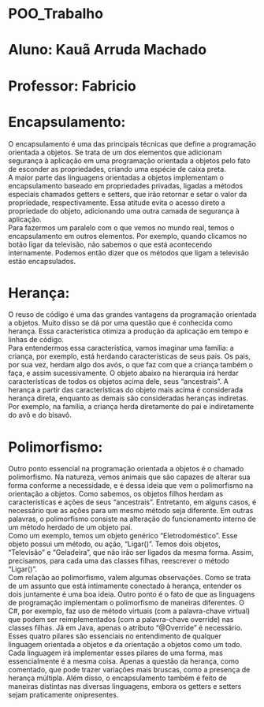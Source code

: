 # POO_Trabalho
# Aluno: Kauã Arruda Machado
# Professor: Fabricio
# Encapsulamento:
 O encapsulamento é uma das principais técnicas que define a programação orientada
a objetos. Se trata de um dos elementos que adicionam segurança à aplicação em uma
programação orientada a objetos pelo fato de esconder as propriedades, criando uma
espécie de caixa preta. <br>
 A maior parte das linguagens orientadas a objetos implementam o encapsulamento
baseado em propriedades privadas, ligadas a métodos especiais chamados getters e
setters, que irão retornar e setar o valor da propriedade, respectivamente. Essa atitude
evita o acesso direto a propriedade do objeto, adicionando uma outra camada de
segurança à aplicação. <br>
 Para fazermos um paralelo com o que vemos no mundo real, temos o encapsulamento
em outros elementos. Por exemplo, quando clicamos no botão ligar da televisão, não
sabemos o que está acontecendo internamente. Podemos então dizer que os métodos
que ligam a televisão estão encapsulados. <br>
# Herança: <br>
 O reuso de código é uma das grandes vantagens da programação orientada a objetos.
Muito disso se dá por uma questão que é conhecida como herança. Essa característica
otimiza a produção da aplicação em tempo e linhas de código. <br>
 Para entendermos essa característica, vamos imaginar uma família: a criança, por
exemplo, está herdando características de seus pais. Os pais, por sua vez, herdam algo
dos avós, o que faz com que a criança também o faça, e assim sucessivamente. O objeto
abaixo na hierarquia irá herdar características de todos os objetos acima dele, seus
“ancestrais”. A herança a partir das características do objeto mais acima é considerada
herança direta, enquanto as demais são consideradas heranças indiretas. Por exemplo,
na família, a criança herda diretamente do pai e indiretamente do avô e do bisavô. <br>
# Polimorfismo: <br>
 Outro ponto essencial na programação orientada a objetos é o chamado polimorfismo.
Na natureza, vemos animais que são capazes de alterar sua forma conforme a
necessidade, e é dessa ideia que vem o polimorfismo na orientação a objetos. Como
sabemos, os objetos filhos herdam as características e ações de seus “ancestrais”.
Entretanto, em alguns casos, é necessário que as ações para um mesmo método seja
diferente. Em outras palavras, o polimorfismo consiste na alteração do funcionamento
interno de um método herdado de um objeto pai. <br>
 Como um exemplo, temos um objeto genérico “Eletrodoméstico”. Esse objeto possui
um método, ou ação, “Ligar()”. Temos dois objetos, “Televisão” e “Geladeira”, que não
irão ser ligados da mesma forma. Assim, precisamos, para cada uma das classes filhas,
reescrever o método “Ligar()”. <br>
Com relação ao polimorfismo, valem algumas observações. Como se trata de um
assunto que está intimamente conectado à herança, entender os dois juntamente é uma
boa ideia. Outro ponto é o fato de que as linguagens de programação implementam o
polimorfismo de maneiras diferentes. O C#, por exemplo, faz uso de método virtuais
(com a palavra-chave virtual) que podem ser reimplementados (com a palavra-chave
override) nas classes filhas. Já em Java, apenas o atributo “@Override” é necessário. <br>
 Esses quatro pilares são essenciais no entendimento de qualquer linguagem orientada
a objetos e da orientação a objetos como um todo. Cada linguagem irá implementar
esses pilares de uma forma, mas essencialmente é a mesma coisa. Apenas a questão da
herança, como comentado, que pode trazer variações mais bruscas, como a presença de
herança múltipla. Além disso, o encapsulamento também é feito de maneiras distintas
nas diversas linguagens, embora os getters e setters sejam praticamente onipresentes.
